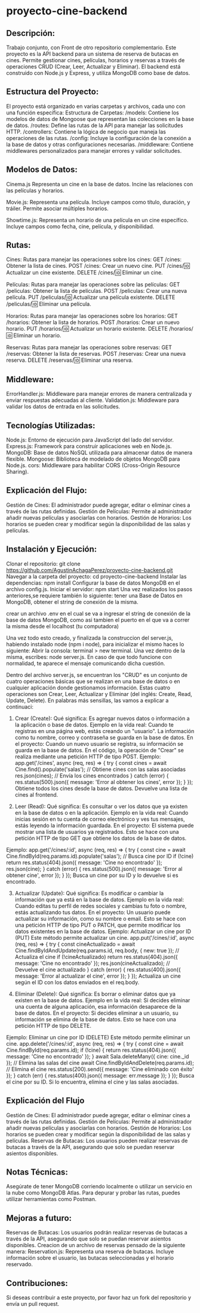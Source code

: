 # proyecto-cine-backend
## Descripción:
Trabajo conjunto, con Front de otro repositorio complementario. 
Este proyecto es la API backend para un sistema de reserva de butacas en cines. Permite gestionar cines, películas, horarios y reservas a través de operaciones CRUD (Crear, Leer, Actualizar y Eliminar). El backend está construido con Node.js y Express, y utiliza MongoDB como base de datos.
## Estructura del Proyecto:
El proyecto está organizado en varias carpetas y archivos, cada uno con una función específica:
Estructura de Carpetas:
/models: Contiene los modelos de datos de Mongoose que representan las colecciones en la base de datos.
/routes: Define las rutas de la API para manejar las solicitudes HTTP.
/controllers: Contiene la lógica de negocio que maneja las operaciones de las rutas.
/config: Incluye la configuración de la conexión a la base de datos y otras configuraciones necesarias.
/middleware: Contiene middlewares personalizados para manejar errores y validar solicitudes.
## Modelos de Datos:
Cinema.js
Representa un cine en la base de datos.
Incine las relaciones con las películas y horarios.

Movie.js:
Representa una película.
Incluye campos como título, duración, y tráiler.
Permite asociar múltiples horarios.

Showtime.js:
Representa un horario de una película en un cine específico.
Incluye campos como fecha, cine, película, y disponibilidad.
## Rutas:
Cines:
Rutas para manejar las operaciones sobre los cines:
GET /cines: Obtener la lista de cines.
POST /cines: Crear un nuevo cine.
PUT /cines/:id: Actualizar un cine existente.
DELETE /cines/:id: Eliminar un cine.

Películas:
Rutas para manejar las operaciones sobre las películas:
GET /peliculas: Obtener la lista de películas.
POST /peliculas: Crear una nueva película.
PUT /peliculas/:id: Actualizar una película existente.
DELETE /peliculas/:id: Eliminar una película.

Horarios:
Rutas para manejar las operaciones sobre los horarios:
GET /horarios: Obtener la lista de horarios.
POST /horarios: Crear un nuevo horario.
PUT /horarios/:id: Actualizar un horario existente.
DELETE /horarios/:id: Eliminar un horario.

Reservas:
Rutas para manejar las operaciones sobre reservas:
GET /reservas: Obtener la lista de reservas.
POST /reservas: Crear una nueva reserva.
DELETE /reservas/:id: Eliminar una reserva.
## Middleware:
ErrorHandler.js: Middleware para manejar errores de manera centralizada y enviar respuestas adecuadas al cliente.
Validation.js: Middleware para validar los datos de entrada en las solicitudes.
## Tecnologías Utilizadas:
Node.js: Entorno de ejecución para JavaScript del lado del servidor.
Express.js: Framework para construir aplicaciones web en Node.js.
MongoDB: Base de datos NoSQL utilizada para almacenar datos de manera flexible.
Mongoose: Biblioteca de modelado de objetos MongoDB para Node.js.
cors: Middleware para habilitar CORS (Cross-Origin Resource Sharing).

## Explicación del Flujo:
Gestión de Cines: El administrador puede agregar, editar o eliminar cines a través de las rutas definidas.
Gestión de Películas: Permite al administrador añadir nuevas películas y asociarlas con horarios.
Gestión de Horarios: Los horarios se pueden crear y modificar según la disponibilidad de las salas y películas.
## Instalación y Ejecución:
Clonar el repositorio:
git clone https://github.com/AgustinAchagaPerez/proyecto-cine-backend.git
Navegar a la carpeta del proyecto:
cd proyecto-cine-backend
Instalar las dependencias:
npm install
Configurar la base de datos MongoDB en el archivo config.js.
Iniciar el servidor:
npm start
Una vez realizados los pasos anteriores,se requiere también lo siguiente:
tener una Base de Datos en MongoDB, obtener el string de conexión de la misma.

crear un archivo .env en el cual se va a ingresar el string de conexión de la base de datos MongoDB, como asi tambien el puerto en el que va a correr la misma desde el localhost (tu computadora)

Una vez todo esto creado, y finalizada la construccion del server.js, habiendo instalado node (npm i node), para inicializar el mismo haces lo siguiente:
Abrir la consola: terminal > new terminal. Una vez dentro de la misma, escribes: node server.js. En caso de que todo funcione con normalidad, te aparece el mensaje comunicando dicha cuestión. 

Dentro del archivo server.js, se encuentran los "CRUD" es un conjunto de cuatro operaciones básicas que se realizan en una base de datos o en cualquier aplicación donde gestionamos información. Estas cuatro operaciones son Crear, Leer, Actualizar y Eliminar (del inglés: Create, Read, Update, Delete). En palabras más sensillas, las vamos a explicar a continuaci:
1. Crear (Create):
Qué significa: Es agregar nuevos datos o información a la aplicación o base de datos.
Ejemplo en la vida real: Cuando te registras en una página web, estás creando un "usuario". La información como tu nombre, correo y contraseña se guarda en la base de datos.
En el proyecto: Cuando un nuevo usuario se registra, su información se guarda en la base de datos. En el código, la operación de "Crear" se realiza mediante una petición HTTP de tipo POST.
Ejemplo:
app.get('/cines', async (req, res) => {
  try {
    const cines = await Cine.find().populate('salas');  // Obtiene cines con las salas asociadas
    res.json(cines);  // Envía los cines encontrados
  } catch (error) {
    res.status(500).json({ message: 'Error al obtener los cines', error });
  }
});
Obtiene todos los cines desde la base de datos.
Devuelve una lista de cines al frontend.

2. Leer (Read):
Qué significa: Es consultar o ver los datos que ya existen en la base de datos o en la aplicación.
Ejemplo en la vida real: Cuando inicias sesión en tu cuenta de correo electrónico y ves tus mensajes, estás leyendo la información guardada.
En el proyecto: El sistema puede mostrar una lista de usuarios ya registrados. Esto se hace con una petición HTTP de tipo GET que obtiene los datos de la base de datos.

Ejemplo:
app.get('/cines/:id', async (req, res) => {
  try {
    const cine = await Cine.findById(req.params.id).populate('salas');  // Busca cine por ID
    if (!cine) return res.status(404).json({ message: 'Cine no encontrado' });
    res.json(cine);
  } catch (error) {
    res.status(500).json({ message: 'Error al obtener cine', error });
  }
});
Busca un cine por su ID y lo devuelve si es encontrado.

3. Actualizar (Update):
Qué significa: Es modificar o cambiar la información que ya está en la base de datos.
Ejemplo en la vida real: Cuando editas tu perfil de redes sociales y cambias tu foto o nombre, estás actualizando tus datos.
En el proyecto: Un usuario puede actualizar su información, como su nombre o email. Esto se hace con una petición HTTP de tipo PUT o PATCH, que permite modificar los datos existentes en la base de datos.
Ejemplo:
Actualizar un cine por ID (PUT)
Este método permite actualizar un cine.
app.put('/cines/:id', async (req, res) => {
  try {
    const cineActualizado = await Cine.findByIdAndUpdate(req.params.id, req.body, { new: true });  // Actualiza el cine
    if (!cineActualizado) return res.status(404).json({ message: 'Cine no encontrado' });
    res.json(cineActualizado);  // Devuelve el cine actualizado
  } catch (error) {
    res.status(400).json({ message: 'Error al actualizar el cine', error });
  }
});
Actualiza un cine según el ID con los datos enviados en el req.body.

5. Eliminar (Delete):
Qué significa: Es borrar o eliminar datos que ya existen en la base de datos.
Ejemplo en la vida real: Si decides eliminar una cuenta de alguna aplicación, esa información desaparece de la base de datos.
En el proyecto: Si decides eliminar a un usuario, su información se elimina de la base de datos. Esto se hace con una petición HTTP de tipo DELETE.

Ejemplo:
Eliminar un cine por ID (DELETE)
Este método permite eliminar un cine.
app.delete('/cines/:id', async (req, res) => {
  try {
    const cine = await Cine.findById(req.params.id);
    if (!cine) {
      return res.status(404).json({ message: 'Cine no encontrado' });
    }
    await Sala.deleteMany({ cine: cine._id });  // Elimina las salas del cine
    await Cine.findByIdAndDelete(req.params.id);  // Elimina el cine
    res.status(200).send({ message: 'Cine eliminado con éxito' });
  } catch (err) {
    res.status(400).json({ message: err.message });
  }
});
Busca el cine por su ID.
Si lo encuentra, elimina el cine y las salas asociadas.


## Explicación del Flujo
Gestión de Cines: El administrador puede agregar, editar o eliminar cines a través de las rutas definidas.
Gestión de Películas: Permite al administrador añadir nuevas películas y asociarlas con horarios.
Gestión de Horarios: Los horarios se pueden crear y modificar según la disponibilidad de las salas y películas.
Reservas de Butacas: Los usuarios pueden realizar reservas de butacas a través de la API, asegurando que solo se puedan reservar asientos disponibles.
## Notas Técnicas:
Asegúrate de tener MongoDB corriendo localmente o utilizar un servicio en la nube como MongoDB Atlas.
Para depurar y probar las rutas, puedes utilizar herramientas como Postman.
## Mejoras a futuro:
Reservas de Butacas: Los usuarios podrán realizar reservas de butacas a través de la API, asegurando que solo se puedan reservar asientos disponibles.
Creacion de un archivo de reservas pensado de la siguiente manera:
Reservation.js:
Representa una reserva de butacas.
Incluye información sobre el usuario, las butacas seleccionadas y el horario reservado.
## Contribuciones:
Si deseas contribuir a este proyecto, por favor haz un fork del repositorio y envía un pull request.



